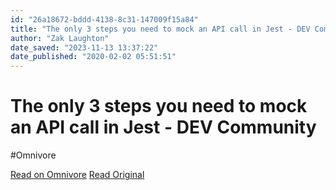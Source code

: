 ```yaml
---
id: "26a18672-bddd-4138-8c31-147009f15a84"
title: "The only 3 steps you need to mock an API call in Jest - DEV Community"
author: "Zak Laughton"
date_saved: "2023-11-13 13:37:22"
date_published: "2020-02-02 05:51:51"
---
```


# The only 3 steps you need to mock an API call in Jest - DEV Community
#Omnivore

[Read on Omnivore](https://omnivore.app/me/the-only-3-steps-you-need-to-mock-an-api-call-in-jest-dev-commun-18bc8e6ace1)
[Read Original](https://dev.to/zaklaughton/the-only-3-steps-you-need-to-mock-an-api-call-in-jest-39mb)

